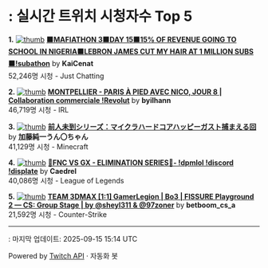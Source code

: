 # : 실시간 트위치 시청자수 Top 5

**1.** [![thumb](https://static-cdn.jtvnw.net/previews-ttv/live_user_kaicenat-320x180.jpg)](https://twitch.tv/KaiCenat)
**[🟧MAFIATHON 3🟧DAY 15🟧15% OF REVENUE GOING TO SCHOOL IN NIGERIA🟧LEBRON JAMES CUT MY HAIR AT 1 MILLION SUBS🟧!subathon](https://twitch.tv/KaiCenat)** by **KaiCenat**<br>52,246명 시청  - Just Chatting

**2.** [![thumb](https://static-cdn.jtvnw.net/previews-ttv/live_user_byilhann-320x180.jpg)](https://twitch.tv/byilhann)
**[MONTPELLIER - PARIS À PIED AVEC NICO, JOUR 8 | Collaboration commerciale !Revolut](https://twitch.tv/byilhann)** by **byilhann**<br>46,719명 시청  - IRL

**3.** [![thumb](https://static-cdn.jtvnw.net/previews-ttv/live_user_kato_junichi0817-320x180.jpg)](https://twitch.tv/加藤純一うん〇ちゃん)
**[前人未到シリーズ：マイクラハードコアハッピーガスト捕まえる回](https://twitch.tv/加藤純一うん〇ちゃん)** by **加藤純一うん〇ちゃん**<br>41,129명 시청  - Minecraft

**4.** [![thumb](https://static-cdn.jtvnw.net/previews-ttv/live_user_caedrel-320x180.jpg)](https://twitch.tv/Caedrel)
**[🔴FNC VS GX - ELIMINATION SERIES🔴-  !dpmlol !discord !displate](https://twitch.tv/Caedrel)** by **Caedrel**<br>40,086명 시청  - League of Legends

**5.** [![thumb](https://static-cdn.jtvnw.net/previews-ttv/live_user_betboom_cs_a-320x180.jpg)](https://twitch.tv/betboom_cs_a)
**[TEAM 3DMAX [1:1] GamerLegion | Bo3 | FISSURE Playground 2 — CS: Group Stage | by @sheyl311 & @97zoner](https://twitch.tv/betboom_cs_a)** by **betboom_cs_a**<br>21,592명 시청  - Counter-Strike


---
: 마지막 업데이트: 2025-09-15 15:14 UTC

Powered by [Twitch API](https://dev.twitch.tv/docs/api/reference) · 자동화 봇